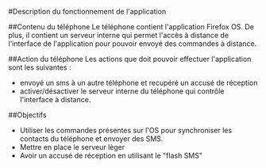 #Description du fonctionnement de l'application

##Contenu du téléphone
Le téléphone contient l'application Firefox OS. De plus, il contient un serveur interne qui permet l'accès à distance de l'interface de l'application pour pouvoir envoyé des commandes à distance. 

##Action du téléphone
Les actions que doit pouvoir effectuer l'application sont les suivantes :
* envoyé un sms à un autre téléphone et recupéré un accusé de réception
* activer/désactiver le serveur interne du téléphone qui contrôle l'interface à distance.


##Objectifs
* Utiliser les commandes présentes sur l'OS pour synchroniser les contacts du téléphone et envoyer des SMS.
* Mettre en place le serveur lèger
* Avoir un accusé de réception en utilisant le "flash SMS"
